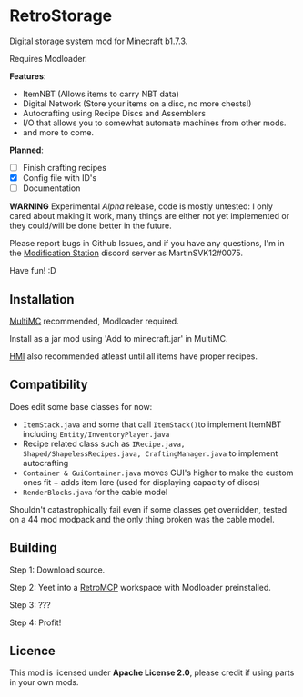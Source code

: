 # RetroStorage 
Digital storage system mod for Minecraft b1.7.3.

Requires Modloader.

**Features**:

 - ItemNBT (Allows items to carry NBT data)
 - Digital Network (Store your items on a disc, no more chests!)
 - Autocrafting using Recipe Discs and Assemblers
 - I/O that allows you to somewhat automate machines from other mods.
 - and more to come.
 
 **Planned**:
 - [ ] Finish crafting recipes
 - [X] Config file with ID's
 - [ ] Documentation

**WARNING**
Experimental *Alpha* release, code is mostly untested: I only cared about making it work, many things are either not yet implemented or they could/will be done better in the future.

Please report bugs in Github Issues, and if you have any questions, I'm in the [Modification Station](https://discord.gg/8Qky5XY) discord server as MartinSVK12#0075.

Have fun! :D


## Installation
[MultiMC](https://multimc.org/) recommended, Modloader required.

Install as a jar mod using 'Add to minecraft.jar' in MultiMC.

[HMI](https://github.com/rekadoodle/HowManyItems/releases) also recommended atleast until all items have proper recipes.


## Compatibility
Does edit some base classes for now:
 - `ItemStack.java` and some that call `ItemStack()`to implement ItemNBT including `Entity/InventoryPlayer.java`
 - Recipe related class such as `IRecipe.java, Shaped/ShapelessRecipes.java, CraftingManager.java` to implement autocrafting
 - `Container & GuiContainer.java` moves GUI's higher to make the custom ones fit + adds item lore (used for displaying capacity of discs)
 - `RenderBlocks.java` for the cable model
 
 Shouldn't catastrophically fail even if some classes get overridden, tested on a 44 mod modpack and the only thing broken was the cable model.

## Building
Step 1: Download source.

Step 2: Yeet into a [RetroMCP](https://github.com/MCPHackers/RetroMCP-Java/releases) workspace with Modloader preinstalled.

Step 3: ???

Step 4: Profit!
 
 ## Licence
 This mod is licensed under **Apache License 2.0**,
 please credit if using parts in your own mods.

